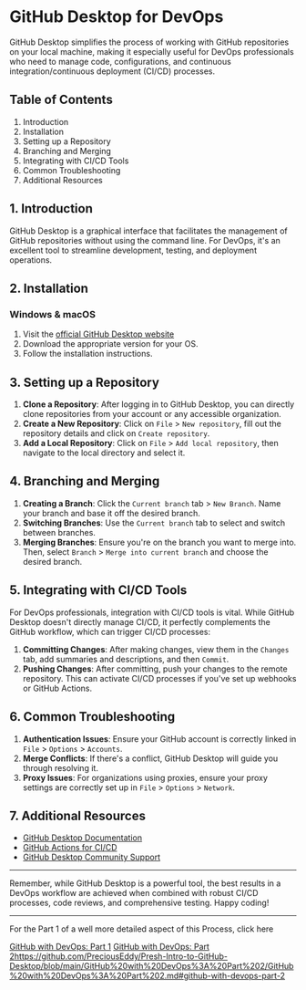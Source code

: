 # GitHub Desktop for DevOps

GitHub Desktop simplifies the process of working with GitHub repositories on your local machine, making it especially useful for DevOps professionals who need to manage code, configurations, and continuous integration/continuous deployment (CI/CD) processes.

## Table of Contents
1. Introduction
2. Installation
3. Setting up a Repository
4. Branching and Merging
5. Integrating with CI/CD Tools
6. Common Troubleshooting
7. Additional Resources

## 1. Introduction
GitHub Desktop is a graphical interface that facilitates the management of GitHub repositories without using the command line. For DevOps, it's an excellent tool to streamline development, testing, and deployment operations.

## 2. Installation

### Windows & macOS
1. Visit the [official GitHub Desktop website](https://desktop.github.com/)
2. Download the appropriate version for your OS.
3. Follow the installation instructions.

## 3. Setting up a Repository

1. **Clone a Repository**: After logging in to GitHub Desktop, you can directly clone repositories from your account or any accessible organization.
2. **Create a New Repository**: Click on `File` > `New repository`, fill out the repository details and click on `Create repository`.
3. **Add a Local Repository**: Click on `File` > `Add local repository`, then navigate to the local directory and select it.

## 4. Branching and Merging

1. **Creating a Branch**: Click the `Current branch` tab > `New Branch`. Name your branch and base it off the desired branch.
2. **Switching Branches**: Use the `Current branch` tab to select and switch between branches.
3. **Merging Branches**: Ensure you're on the branch you want to merge into. Then, select `Branch` > `Merge into current branch` and choose the desired branch.

## 5. Integrating with CI/CD Tools

For DevOps professionals, integration with CI/CD tools is vital. While GitHub Desktop doesn't directly manage CI/CD, it perfectly complements the GitHub workflow, which can trigger CI/CD processes:

1. **Committing Changes**: After making changes, view them in the `Changes` tab, add summaries and descriptions, and then `Commit`.
2. **Pushing Changes**: After committing, push your changes to the remote repository. This can activate CI/CD processes if you've set up webhooks or GitHub Actions.

## 6. Common Troubleshooting

1. **Authentication Issues**: Ensure your GitHub account is correctly linked in `File` > `Options` > `Accounts`.
2. **Merge Conflicts**: If there's a conflict, GitHub Desktop will guide you through resolving it.
3. **Proxy Issues**: For organizations using proxies, ensure your proxy settings are correctly set up in `File` > `Options` > `Network`.

## 7. Additional Resources

- [GitHub Desktop Documentation](https://help.github.com/en/desktop)
- [GitHub Actions for CI/CD](https://github.com/features/actions)
- [GitHub Desktop Community Support](https://github.community/t5/GitHub-Desktop/bd-p/desktop)

---

Remember, while GitHub Desktop is a powerful tool, the best results in a DevOps workflow are achieved when combined with robust CI/CD processes, code reviews, and comprehensive testing. Happy coding! 

---
For the Part 1 of a well more detailed aspect of this Process, click here

[GitHub with DevOps: Part 1](https://github.com/PreciousEddy/Presh-Intro-to-GitHub-Desktop/blob/main/GitHub%20with%20DevOps%3A%20Part%201/Github%20with%20DevOps%3A%20Part%201.md#github-with-devops-readme-part-1)
[GitHub with DevOps: Part 2]()https://github.com/PreciousEddy/Presh-Intro-to-GitHub-Desktop/blob/main/GitHub%20with%20DevOps%3A%20Part%202/GitHub%20with%20DevOps%3A%20Part%202.md#github-with-devops-part-2